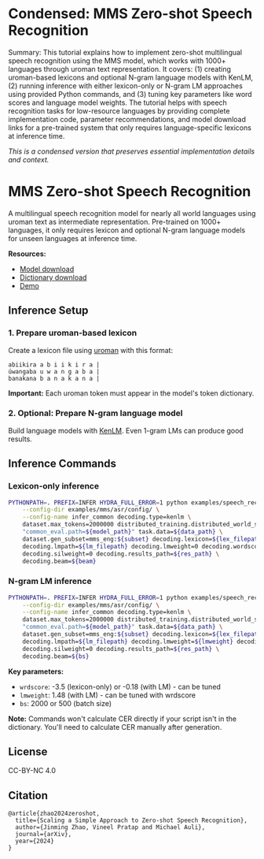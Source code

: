 # Condensed: MMS Zero-shot Speech Recognition

Summary: This tutorial explains how to implement zero-shot multilingual speech recognition using the MMS model, which works with 1000+ languages through uroman text representation. It covers: (1) creating uroman-based lexicons and optional N-gram language models with KenLM, (2) running inference with either lexicon-only or N-gram LM approaches using provided Python commands, and (3) tuning key parameters like word scores and language model weights. The tutorial helps with speech recognition tasks for low-resource languages by providing complete implementation code, parameter recommendations, and model download links for a pre-trained system that only requires language-specific lexicons at inference time.

*This is a condensed version that preserves essential implementation details and context.*

# MMS Zero-shot Speech Recognition

A multilingual speech recognition model for nearly all world languages using uroman text as intermediate representation. Pre-trained on 1000+ languages, it only requires lexicon and optional N-gram language models for unseen languages at inference time.

**Resources:**
- [Model download](https://dl.fbaipublicfiles.com/mms/zeroshot/model.pt)
- [Dictionary download](https://dl.fbaipublicfiles.com/mms/zeroshot/tokens.txt)
- [Demo](https://huggingface.co/spaces/mms-meta/mms-zeroshot)

## Inference Setup

### 1. Prepare uroman-based lexicon
Create a lexicon file using [uroman](https://github.com/isi-nlp/uroman) with this format:
```
abiikira a b i i k i r a |
úwangaba u w a n g a b a |
banakana b a n a k a n a |
```
**Important:** Each uroman token must appear in the model's token dictionary.

### 2. Optional: Prepare N-gram language model
Build language models with [KenLM](https://github.com/kpu/kenlm). Even 1-gram LMs can produce good results.

## Inference Commands

### Lexicon-only inference
```bash
PYTHONPATH=. PREFIX=INFER HYDRA_FULL_ERROR=1 python examples/speech_recognition/new/infer.py -m \
    --config-dir examples/mms/asr/config/ \
    --config-name infer_common decoding.type=kenlm \
    dataset.max_tokens=2000000 distributed_training.distributed_world_size=1 \
    "common_eval.path=${model_path}" task.data=${data_path} \
    dataset.gen_subset=mms_eng:${subset} decoding.lexicon=${lex_filepath} \
    decoding.lmpath=${lm_filepath} decoding.lmweight=0 decoding.wordscore=${wrdscore} \
    decoding.silweight=0 decoding.results_path=${res_path} \
    decoding.beam=${beam}
```

### N-gram LM inference
```bash
PYTHONPATH=. PREFIX=INFER HYDRA_FULL_ERROR=1 python examples/speech_recognition/new/infer.py -m \
    --config-dir examples/mms/asr/config/ \
    --config-name infer_common decoding.type=kenlm \
    dataset.max_tokens=2000000 distributed_training.distributed_world_size=1 \
    "common_eval.path=${model_path}" task.data=${data_path} \
    dataset.gen_subset=mms_eng:${subset} decoding.lexicon=${lex_filepath} \
    decoding.lmpath=${lm_filepath} decoding.lmweight=${lmweight} decoding.wordscore=${wrdscore} \
    decoding.silweight=0 decoding.results_path=${res_path} \
    decoding.beam=${bs}
```

**Key parameters:**
- `wrdscore`: -3.5 (lexicon-only) or -0.18 (with LM) - can be tuned
- `lmweight`: 1.48 (with LM) - can be tuned with wrdscore
- `bs`: 2000 or 500 (batch size)

**Note:** Commands won't calculate CER directly if your script isn't in the dictionary. You'll need to calculate CER manually after generation.

## License
CC-BY-NC 4.0

## Citation
```
@article{zhao2024zeroshot,
  title={Scaling a Simple Approach to Zero-shot Speech Recognition},
  author={Jinming Zhao, Vineel Pratap and Michael Auli},
  journal={arXiv},
  year={2024}
}
```